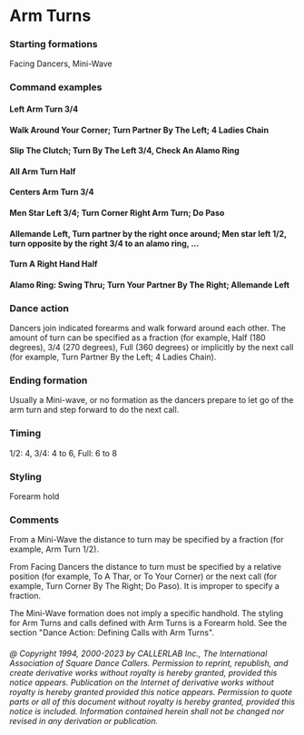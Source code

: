 
# Arm Turns

### Starting formations

Facing Dancers, Mini-Wave

### Command examples

#### Left Arm Turn 3/4
#### Walk Around Your Corner; Turn Partner By The Left; 4 Ladies Chain
#### Slip The Clutch; Turn By The Left 3/4, Check An Alamo Ring
#### All Arm Turn Half
#### Centers Arm Turn 3/4
#### Men Star Left 3/4; Turn Corner Right Arm Turn; Do Paso
#### Allemande Left, Turn partner by the right once around; Men star left 1/2, turn opposite by the right 3/4 to an alamo ring, ...
#### Turn A Right Hand Half
#### Alamo Ring: Swing Thru; Turn Your Partner By The Right; Allemande Left

### Dance action

Dancers join indicated forearms and walk forward around each other. The amount of turn
can be specified as a fraction (for example, Half (180 degrees), 3/4 (270 degrees),
Full (360 degrees) or implicitly
by the next call (for example, Turn Partner By the Left; 4 Ladies Chain).

### Ending formation

Usually a Mini-wave, or no formation as the dancers prepare to let go of the arm turn
and step forward to do the next call.

### Timing

1/2: 4, 3/4: 4 to 6, Full: 6 to 8

### Styling

Forearm hold

### Comments

From a Mini-Wave the distance to turn may be specified by a fraction (for example, Arm Turn 1/2).

From Facing Dancers the distance to turn must be specified by a relative position (for example, To A Thar, or
To Your Corner) or the next call (for example, Turn Corner By The Right; Do Paso). It is improper to specify
a fraction.

The Mini-Wave formation does not imply a specific handhold. The styling for Arm Turns and calls
defined with Arm Turns is a Forearm hold. See the section
"Dance Action: Defining Calls with Arm Turns".

###### @ Copyright 1994, 2000-2023 by CALLERLAB Inc., The International Association of Square Dance Callers. Permission to reprint, republish, and create derivative works without royalty is hereby granted, provided this notice appears. Publication on the Internet of derivative works without royalty is hereby granted provided this notice appears. Permission to quote parts or all of this document without royalty is hereby granted, provided this notice is included. Information contained herein shall not be changed nor revised in any derivation or publication.
